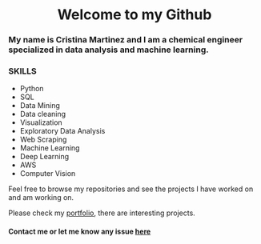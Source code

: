 <h1 align = "center"> Welcome to my Github </h1>
<h3 align = "left"> My name is Cristina Martinez and I am a chemical engineer specialized in data analysis and machine learning.</h3>

### SKILLS
* Python
* SQL
* Data Mining
* Data cleaning
* Visualization
* Exploratory Data Analysis
* Web Scraping
* Machine Learning
* Deep Learning
* AWS
* Computer Vision

Feel free to browse my repositories and see the projects I have worked on and am working on.

Please check my [portfolio](https://cristina-mg.github.io/), there are interesting projects.



#### Contact me or let me know any issue [here](https://www.linkedin.com/in/cristina-mart%C3%ADnez-garc%C3%ADa-438209170/)

<!--
**Cristina-MG/Cristina-MG** is a ✨ _special_ ✨ repository because its `README.md` (this file) appears on your GitHub profile.

Here are some ideas to get you started:

- 🔭 I’m currently working on ...
- 🌱 I’m currently learning ...
- 👯 I’m looking to collaborate on ...
- 🤔 I’m looking for help with ...
- 💬 Ask me about ...
- 📫 How to reach me: ...
- 😄 Pronouns: ...
- ⚡ Fun fact: ...
-->
